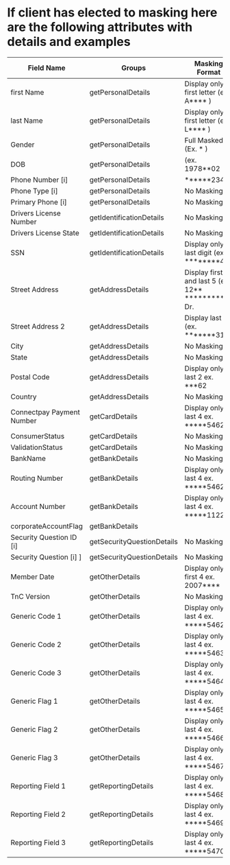 # If client has elected to masking here are the following attributes with details and examples

|Field Name| Groups| Masking Format|
|----------|------------------|---------------------------------------|
|first Name|getPersonalDetails|Display only first letter (ex. A**** ) |
|last Name| getPersonalDetails|Display only first letter (ex. L**** ) |
|Gender| getPersonalDetails| Full Masked (Ex. * )|
|DOB| getPersonalDetails|(ex. 1978**02|
|Phone Number [i] | getPersonalDetails| ******2342|
|Phone Type [i] | getPersonalDetails| No Masking|
|Primary Phone [i] | getPersonalDetails| No Masking|
|Drivers License Number | getIdentificationDetails| No Masking |
|Drivers License State| getIdentificationDetails| No Masking|
|SSN| getIdentificationDetails|Display only last digit (ex. ********4)|
|Street Address| getAddressDetails|Display first 2 and last 5 (ex. 12** *********ng Dr.|
|Street Address 2| getAddressDetails| Display last 3 (ex. *******311|
|City| getAddressDetails| No Masking|
|State| getAddressDetails| No Masking|
|Postal Code| getAddressDetails| Display only last 2 ex. ***62|
|Country| getAddressDetails| No Masking|
|Connectpay Payment Number| getCardDetails| Display only last 4 ex. *****5462|
|ConsumerStatus| getCardDetails| No Masking|
|ValidationStatus| getCardDetails| No Masking|
|BankName | getBankDetails| No Masking|(ex. Wells Fargo)|
|Routing Number|  getBankDetails| Display only last 4 ex. *****5462|
|Account Number| getBankDetails| Display only last 4 ex. *****1122|
|corporateAccountFlag | getBankDetails||
|Security Question ID [i]|getSecurityQuestionDetails| No Masking|
|Security Question [i] ]|getSecurityQuestionDetails| No Masking|
|Member Date| getOtherDetails| Display only first 4 ex. 2007****|
|TnC Version| getOtherDetails|No Masking|
|Generic Code 1| getOtherDetails| Display only last 4 ex. *****5462|
|Generic Code 2| getOtherDetails| Display only last 4 ex. *****5463|
|Generic Code 3| getOtherDetails| Display only last 4 ex. *****5464|
|Generic Flag 1| getOtherDetails| Display only last 4 ex. *****5465|
|Generic Flag 2| getOtherDetails| Display only last 4 ex. *****5466|
|Generic Flag 3|getOtherDetails| Display only last 4 ex. *****5467|
|Reporting Field 1| getReportingDetails| Display only last 4 ex. *****5468|
|Reporting Field 2| getReportingDetails| Display only last 4 ex. *****5469|
|Reporting Field 3|getReportingDetails| Display only last 4 ex. *****5470|

